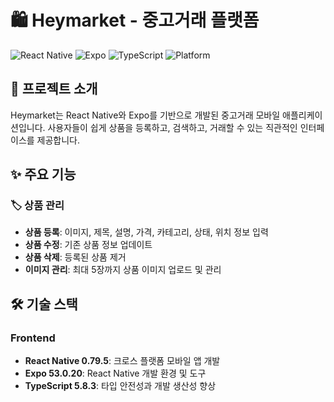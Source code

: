 # 🛍️ Heymarket - 중고거래 플랫폼

![React Native](https://img.shields.io/badge/React%20Native-0.79.5-blue)
![Expo](https://img.shields.io/badge/Expo-53.0.20-000000)
![TypeScript](https://img.shields.io/badge/TypeScript-5.8.3-3178C6)
![Platform](https://img.shields.io/badge/Platform-iOS%20%7C%20Android%20%7C%20Web-9CF)

## 📱 프로젝트 소개

Heymarket는 React Native와 Expo를 기반으로 개발된 중고거래 모바일 애플리케이션입니다. 사용자들이 쉽게 상품을 등록하고, 검색하고, 거래할 수 있는 직관적인 인터페이스를 제공합니다.

## ✨ 주요 기능

### 🏷️ 상품 관리
- **상품 등록**: 이미지, 제목, 설명, 가격, 카테고리, 상태, 위치 정보 입력
- **상품 수정**: 기존 상품 정보 업데이트
- **상품 삭제**: 등록된 상품 제거
- **이미지 관리**: 최대 5장까지 상품 이미지 업로드 및 관리

## 🛠️ 기술 스택

### Frontend
- **React Native 0.79.5**: 크로스 플랫폼 모바일 앱 개발
- **Expo 53.0.20**: React Native 개발 환경 및 도구
- **TypeScript 5.8.3**: 타입 안전성과 개발 생산성 향상

